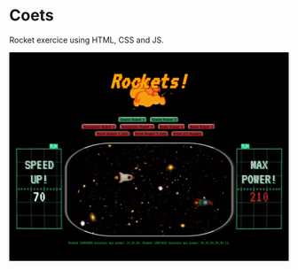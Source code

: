 # Coets

Rocket exercice using HTML, CSS and JS.


![alt text](https://raw.githubusercontent.com/Alambea/Coets/master/Vista/_images/rockets.png)
